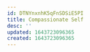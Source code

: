 ```yaml
---
id: DTNYnxnhK5qFnSDSiE5PI
title: Compassionate Self
desc: ''
updated: 1643723096365
created: 1643723096365
---
```


